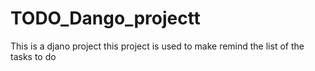 # TODO_Dango_projectt
This is a djano project this project is used to make remind the list of the tasks to do 
